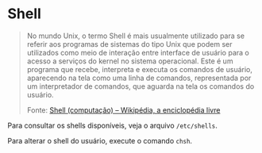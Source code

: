# Shell

> No mundo Unix, o termo Shell é mais usualmente utilizado para se referir aos programas de sistemas do tipo Unix que podem ser utilizados como meio de interação entre interface de usuário para o acesso a serviços do kernel no sistema operacional. Este é um programa que recebe, interpreta e executa os comandos de usuário, aparecendo na tela como uma linha de comandos, representada por um interpretador de comandos, que aguarda na tela os comandos do usuário.
> 
> Fonte: [Shell (computação) – Wikipédia, a enciclopédia livre](https://pt.wikipedia.org/wiki/Shell_(computa%C3%A7%C3%A3o))

Para consultar os shells disponíveis, veja o arquivo `/etc/shells`.

Para alterar o shell do usuário, execute o comando `chsh`.